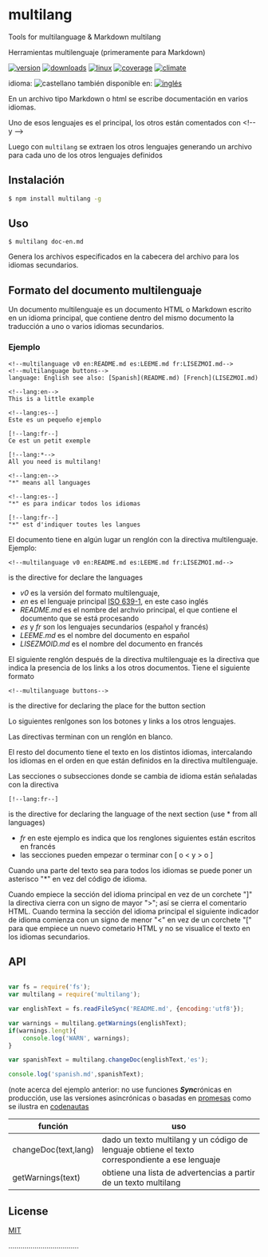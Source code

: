 <!-- multilang from README.md




NO MODIFIQUE ESTE ARCHIVO. FUE GENERADO AUTOMÁTICAMENTE POR multilang.js




-->
# multilang

Tools for multilanguage &amp; Markdown multilang

Herramientas multilenguaje (primeramente para Markdown)

[![version](https://img.shields.io/npm/v/multilang.svg)](https://npmjs.org/package/multilang)
[![downloads](https://img.shields.io/npm/dm/multilang.svg)](https://npmjs.org/package/multilang)
[![linux](https://img.shields.io/travis/codenautas/multilang/master.svg)](https://travis-ci.org/codenautas/multilang)
[![coverage](https://img.shields.io/coveralls/codenautas/multilang/master.svg)](https://coveralls.io/r/codenautas/multilang)
[![climate](https://img.shields.io/codeclimate/github/codenautas/multilang.svg)](https://codeclimate.com/github/codenautas/multilang)


<!--multilang buttons-->

idioma: ![castellano](https://raw.githubusercontent.com/codenautas/multilang/master/img/lang-es.png)
también disponible en:
[![inglés](https://raw.githubusercontent.com/codenautas/multilang/master/img/lang-en.png)](README.md)

En un archivo tipo Markdown o html se escribe documentación en varios idiomas. 

Uno de esos lenguajes es el principal, los otros están comentados con &lt;!-- y --&gt;

Luego con `multilang` se extraen los otros lenguajes generando un archivo para cada uno de los otros lenguajes definidos

## Instalación

```sh
$ npm install multilang -g
```
## Uso


```
$ multilang doc-en.md
```


Genera los archivos especificados en la cabecera del archivo para los idiomas secundarios.


## Formato del documento multilenguaje

Un documento multilenguaje es un documento HTML o Markdown escrito en un idioma principal,
que contiene dentro del mismo documento la traducción a uno o varios idiomas secundarios. 

### Ejemplo


```
<!--multilanguage v0 en:README.md es:LEEME.md fr:LISEZMOI.md-->
<!--multilanguage buttons-->
language: English see also: [Spanish](README.md) [French](LISEZMOI.md)

<!--lang:en-->
This is a little example

<!--lang:es--]
Este es un pequeño ejemplo

[!--lang:fr--]
Ce est un petit exemple

[!--lang:*-->
All you need is multilang!

<!--lang:en-->
"*" means all languages

<!--lang:es--]
"*" es para indicar todos los idiomas

[!--lang:fr--]
"*" est d'indiquer toutes les langues
```


El documento tiene en algún lugar un renglón con la directiva multilenguaje. Ejemplo:


```
<!--multilanguage v0 en:README.md es:LEEME.md fr:LISEZMOI.md-->
```

is the directive for declare the languages


 * *v0* es la versión del formato multilenguaje, 
 * *en* es el lenguaje principal [ISO 639-1](http://es.wikipedia.org/wiki/ISO_639-1), en este caso inglés
 * *README.md* es el nombre del archvio principal, el que contiene el documento que se está procesando
 * *es* y *fr* son los lenguajes secundarios (español y francés)
 * *LEEME.md* es el nombre del documento en español 
 * *LISEZMOID.md* es el nombre del documento en francés
 
El siguiente renglón después de la directiva multilenguaje es la directiva que indica 
la presencia de los links a los otros documentos. Tiene el siguiente formato


```
<!--multilanguage buttons-->
```

is the directive for declaring the place for the button section


Lo siguientes renlgones son los botones y links a los otros lenguajes. 

Las directivas terminan con un renglón en blanco. 

El resto del documento tiene el texto en los distintos idiomas, 
intercalando los idiomas en el orden en que están definidos en la directiva multilenguaje. 

Las secciones o subsecciones donde se cambia de idioma están señaladas con la directiva


```
[!--lang:fr--]
```

is the directive for declaring the language of the next section (use * from all languages)


 * *fr* en este ejemplo es indica que los renglones siguientes están escritos en francés
 * las secciones pueden empezar o terminar con [ o < y > o ]

Cuando una parte del texto sea para todos los idiomas se puede poner un asterisco "*" en vez del código de idioma.

Cuando empiece la sección del idioma principal en vez de un corchete "]" la directiva cierra con un signo de mayor ">";
así se cierra el comentario HTML. Cuando termina la sección del idioma principal el siguiente indicador de idioma comienza con 
un signo de menor "<" en vez de un corchete "[" para que empiece un nuevo cometario HTML 
y no se visualice el texto en los idiomas secundarios. 


## API

```js

var fs = require('fs');
var multilang = require('multilang');

var englishText = fs.readFileSync('README.md', {encoding:'utf8'});

var warnings = multilang.getWarnings(englishText);
if(warnings.lengt){
    console.log('WARN', warnings);
}

var spanishText = multilang.changeDoc(englishText,'es');

console.log('spanish.md',spanishText);
```


(note acerca del ejemplo anterior: no use funciones ***Sync***rónicas en producción, 
use las versiones asincrónicas 
o basadas en [promesas](http://npmjs.com/package/fs-promise)
como se ilustra en [codenautas](https://github.com/codenautas/codenautas/blob/master/examples/promises.md)

función              | uso
---------------------|------------------------------
changeDoc(text,lang) | dado un texto multilang y un código de lenguaje obtiene el texto correspondiente a ese lenguaje
getWarnings(text)    | obtiene una lista de advertencias a partir de un texto multilang


## License

[MIT](LICENSE)

...................................